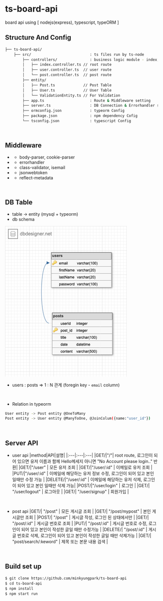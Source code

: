 # ts-board-api
board api using [ nodejs(express), typescript, typeORM ]


## Structure And Config
```bash
├── ts-board-api/
    ├── src/                           : ts files run by ts-node
        ├── controllers/               : business logic module - index, post, user
        │   ├── index.controller.ts // root route
        │   ├── user.controller.ts  // user route
        │   └── post.controller.ts  // post route
        ├── entity/
        │   ├── Post.ts             // Post Table
        │   ├── User.ts             // User Table
        │   └── ValidationEntity.ts // For Validation
        ├── app.ts                     : Route & Middleware setting
        ├── server.ts                  : DB Connection & Errorhandler setting and Root Server File
        ├── ormconfig.json             : typeorm Config
        ├── package.json               : npm dependency Cofig
        └── tsconfig.json              : typescript Config
```
<br>

## Middleware
- + body-parser, cookie-parser
- + errorhandler
- + class-validator, isemail
- + jsonwebtoken
- + reflect-metadata
<br>

## DB Table
- table -> entity (mysql + typeorm)
- db schema
<img src="./readme/entity.png">
<img src>
<img src>

- users : posts => 1 : N 관계 (foregin key - `email` column)
<br>

- Relation in typeorm
``` bash
User entity -> Post entity @OneToMany
Post entity -> User entity @ManyToOne, @JoinColum({name:"user_id"})
```
<br>

## Server API
- user api
|method|API|설명|
|:---|:---|:---|
|GET/|"/"| root route, 로그인이 되어 있으면 유저 이름과 함께 Hello메세지 아니면 "No Account please login.." 반환|
|GET/|"/user" | 모든 유저 조회 |
|GET/|"/user/:id" | 이메일로 유저 조회 |
|PUT/|"/user/:id" | 이메일에 해당하는 유저 정보 수정, 로그인이 되어 있고 본인 일때만 수정 가능 |
|DELETE/|"/user/:id" | 이메일에 해당하는 유저 삭제, 로그인이 되어 있고 본인 일때만 삭제 가능|
|POST/|"/user/login" | 로그인 |
|GET/| "/user/logout" | 로그아웃 |
|GET/| "/user/signup" | 회원가입 |

<br>

- post api
|GET/| "/post" | 모든 게시글 조회 |
|GET/| "/post/mypost" | 본인 게시글만 조회 |
|POST/| "/post" | 게시글 작성, 로그인 된 상태에서만 |
|GET/| "/post/:id" | 게시글 번호로 조회 |
|PUT/| "/post/:id" | 게시글 번호로 수정, 로그인이 되어 있고 본인이 작성한 글일 때만 수정가능 |
|DELETE/| "/post/:id" | 게시글 번호로 삭제, 로그인이 되어 있고 본인이 작성한 글일 때만 삭제가능 |
|GET/| "post/search/:keword" | 제목 또는 본문 내용 검색 |

<br>

## Build set up
```bash
$ git clone https://github.com/minkyungpark/ts-board-api
$ cd ts-board-api
$ npm install
$ npm start run
```